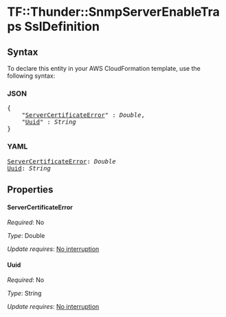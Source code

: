 # TF::Thunder::SnmpServerEnableTraps SslDefinition

## Syntax

To declare this entity in your AWS CloudFormation template, use the following syntax:

### JSON

<pre>
{
    "<a href="#servercertificateerror" title="ServerCertificateError">ServerCertificateError</a>" : <i>Double</i>,
    "<a href="#uuid" title="Uuid">Uuid</a>" : <i>String</i>
}
</pre>

### YAML

<pre>
<a href="#servercertificateerror" title="ServerCertificateError">ServerCertificateError</a>: <i>Double</i>
<a href="#uuid" title="Uuid">Uuid</a>: <i>String</i>
</pre>

## Properties

#### ServerCertificateError

_Required_: No

_Type_: Double

_Update requires_: [No interruption](https://docs.aws.amazon.com/AWSCloudFormation/latest/UserGuide/using-cfn-updating-stacks-update-behaviors.html#update-no-interrupt)

#### Uuid

_Required_: No

_Type_: String

_Update requires_: [No interruption](https://docs.aws.amazon.com/AWSCloudFormation/latest/UserGuide/using-cfn-updating-stacks-update-behaviors.html#update-no-interrupt)

